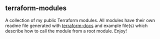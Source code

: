 ## terraform-modules

A collection of my public Terraform modules. All modules have their own readme file generated with [terraform-docs](https://github.com/segmentio/terraform-docs) and example file(s) which describe how to call the module from a root module. Enjoy!

